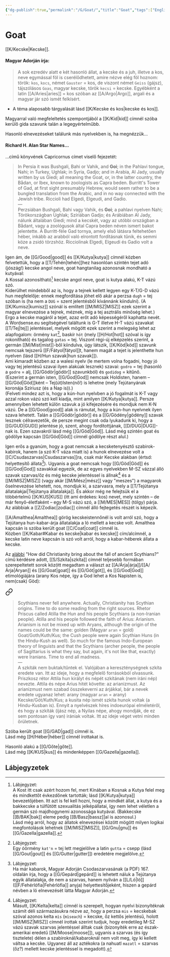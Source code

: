 ```yaml
---
{"dg-publish":true,"permalink":"/G/Goat/","title":"Goat","tags":["Englishtexttranslated","containstransclusions"],"created":"2024-12-18T11:22","updated":"2025-08-31T02:08"}
---
```



# Goat

[[K/Kecske\|Kecske]].  

#### Magyar Adorján írja:  

> A sok ezredév alatt e két hasonló állat, a kecske és a juh, illetve a kos, neve egymással föl is cserélődhetett, amire nézve elég föl hoznom: török: `kos`, `kocs`, német `Gauster` = kos, de viszont német `Geiss` (gájsz), tájszólásos `Goas`, magyar kecske, török `kecsi` = kecske. Egyébként a latin [[A/Aries\|aries]] = kos szóban az [[A/Argo\|Argo]], argali és a magyar jár szó ismét felkísért.  
- A téma alaposabb tárgyalását lásd [[K/Kecske és kos\|kecske és kos]].

Magyarral való megfeleltetés szempontjából a [[K/Kid\|kid]] címnél szóba kerülő gida szavunk talán a legegyértelműbb.  

Hasonló elnevezéseket találunk más nyelvekben is, ha megnézzük...

#### Richard H. Alan Star Names...  

...című könyvének Capricornus címet viselő fejezetét:  
> In Persia it was Bushgali, Bahi or Vahik, and **Goi**; in the Pahlavi tongue, Nahi; in Turkey, Ughlak; in Syria, Gadjo; and in Arabia, Al Jady, usually written by us Giedi; all meaning the Goat, or, in the latter country, the Bådan, or Ibex, known to zoologists as Capra beden. Burritt's Tower of Gad, at first sight presumably Hebrew, would seem rather to be a bungled translation from the Arabic, and in no way connected with the Jewish tribe. Riccioli had Elgedi, Elgeudi, and Gadio.  
> —  
> Perzsiában Bushgali, Bahi vagy Vahik, és **Goi**; a pahlavi nyelven Nahi; Törökországban Ughlak; Szíriában Gadjo; és Arábiában Al Jady, nálunk általában Giedi; mind a kecskét, vagy az utóbbi országban a Bådant, vagy a zoológusok által Capra beden néven ismert bakot jelentette. A Burritt-féle Gad tornya, amely első látásra feltehetően héber, inkább az arabból való elrontott fordításnak tűnik, és semmi köze a zsidó törzshöz. Ricciolinak Elgedi, Elgeudi és Gadio volt a neve.  

Igen ám, de [[G/Good\|good]] és [[K/Kutya\|kutya]] címnél közben felvetettük, hogy a [[T/Tehén\|tehén]]hez hasonlóan szintén tejet adó (jószág!) kecske angol neve, goat hangtanilag azonosnak mondható a kutyával:  
A Kossal azonosítható[^1] kecske angol neve, goat is kutya alakú, K-T vázú szó.  
Kiderülhet mindebből az is, hogy a tejnek kellett legyen egy K-T/G-D vázú hun megfelelője: ennek megfordítása jöhet elő akár a perzsa `dugh` = tej szóban is (ha nem a `DUG` = szent jelentésből kívánnánk kiindulni). (A [[K/Kumisz\|kumisz]] szónál is említett [[M/MISZ\|MISZ]] ezek szerint a magyar elnevezése a tejnek, méznek, míg a tej asztrális minőség lehet.)  
Ergo a kecske magáról a tejet, azaz erőt adó képességéről kaphatta nevét. A Wordsense.eu segítségével találtunk is G-T illetve H-T vázú szavakat [[T/Tej\|tej]] jelentéssel, melyek mögött ezek szerint a melegség lehet az alapfogalom: örmény `kat`[^2], baskír `höt` (mely [[H/Hot\|hot]] szóval is így rokonítható) és tagalog `gatas` = tej. Viszont régi-új elképzelés szerint, a germán [[M/Mist\|mist]]-ből kiindulva, úgy látszik, [[K/Köd\|köd]] szavunk nemcsak tejszerű [[F/Fátyol\|fátyol]]t, hanem magát a tejet is jelenthette hun nyelven (lásd [[H/Hun szavak\|hun szavak]]).  
Ami kimaradt közben az a walesi nyelv (le mertem volna fogadni, hogy jó vagy tej jelentésű szavai ilyen alakúak lesznek) szavai: `godro` = tej (hasonló a `godre` = alj, [[G/Gödör\|gödör]] szavunkból) és `godidog` = kitűnő.  
(Eszerint a germán isten, [[G/God\|God]] nemcsak Holdisten, hanem – [[G/Göd\|Göd]]ként – Tej(út)Isten(nő!) is lehetne (mely Tejútanyának koronája Szíriusz (és a Nap is)).)  
(Felveti mindez azt is, hogy a kún-hun nyelvben a jó fogalmát is K-T vagy azzal rokon vázú szó kell kiadja, mint amilyen [[K/Kutya\|kutya]]. Persze amennyiben lehetett külön szavuk a jó kifejezésére és mondjuk nem K-N vázú. De a [[G/Good\|good]] alak is rámutat, hogy a kún-hun nyelvnek ilyen szava lehetett. Talán a [[G/Gödör\|gödör]] és a [[G/Gödény\|gödény]] szavak lesznek célravezetők, de persze megint csak oda lyukadunk ki, hogy a [[G/GUD\|GUD]] jelentése jó, szent, ahogy fordítottjának, [[D/DUG\|DUG]]-nak is. Ezen szavakról lásd még [[G/Göd\|Göd]]. Lásd még szintén goat és gödölye kapcsán [[G/Göd\|Göd]] címnél gödölye részt alul.)  

Igen erős a gyanúm, hogy a goat nemcsak a kecsketenyésztő szabirok-kabirok, hanem (a szó K-T váza miatt is) a hunok elnevezése volt a [[C/Csudaszarvas\|Csudaszarvas]]ra, csak már Kecske alakban (értsd: helyettesítő állata[^3]). Ugyanis a goat nemcsak hogy [[G/Göd\|Göd]] és [[G/God\|God]] szavakkal egyezik, de az egyes nyelvekben M-SZ vázzal álló szavak szarvas/őz és még kecske jelentéssel is állnak[^4] és a [[M/MISZ\|MISZ]] (vagy akár [[M/Mész\|mész]] vagy "meszes") a magyarok őselnevezése lehetett, nos, mondjuk ki, a szarvasra, mely a [[T/Tejútanya állatalakjai\|Tejútanya állatalakja]]. És akkor még ne felejtsük el a többértelmű [[K/KUS\|KUS]] (itt ami érdekes: kos) nevet, mely szintén – de már fenyő-életfaként – egy M-S vázú szó, a [[M/MES\|MES]] (tölgy) párja.  
Az alábbiak a [[Z/Zodiac\|zodiac]] címnél álló fejtegetés részét is képezik.  

[[A/Amalthea\|Amalthea]] görög kecskeistennőnél is volt arról szó, hogy a Tejútanya hun-kabar-árja állatalakja a ló mellett a kecske volt. Amalthea kapcsán is szóba került goat [[C/Coat\|coat]] címnél is.  
Közben [[K/Kabar#Kabar és kecske\|kabar és kecske]] cím/alcímnél, a kecske latin neve kapcsán is szó volt arról, hogy a kabar-héberek állata a kecske.  

Az [alábbi](https://qr.ae/TSwo2X) "How did Christianity bring about the fall of ancient Scythians?" című kérdésre adott, [[S/Szkíta\|szkíta]] címnél teljesebb formában szerepeltetett sorok között megadtam a választ az [[A/Árja\|árja]]/[[A/Árja\|Aryan]] és [[G/Goat\|goat]] és [[G/Gót\|gót]], és [[G/God\|God]] etimológiájára (arany Kos népe, így a God lehet a Kos Napisten is, nem(csak) Göd):  

<div class="transclusion internal-embed is-loaded"><a class="markdown-embed-link" href="/A/Arian/#4hiogr" aria-label="Open link"><svg xmlns="http://www.w3.org/2000/svg" width="24" height="24" viewBox="0 0 24 24" fill="none" stroke="currentColor" stroke-width="2" stroke-linecap="round" stroke-linejoin="round" class="svg-icon lucide-link"><path d="M10 13a5 5 0 0 0 7.54.54l3-3a5 5 0 0 0-7.07-7.07l-1.72 1.71"></path><path d="M14 11a5 5 0 0 0-7.54-.54l-3 3a5 5 0 0 0 7.07 7.07l1.71-1.71"></path></svg></a><div class="markdown-embed">



> Scythians never fell anywhere. Actually, Christianity has Scythian origins. Time to do some reading from the right sources. Rhetor Priscus called Atilla the Hun and his people Scythians (a non-Iranian people). Atilla and his people followed the faith of Arius: Arianism. Arianism is not be mixed up with Aryans, although the origin of the names could be the same: golden (Magyar `aran` = gold) Goat/Goth/Kuth/Kus; the Cush people were again Scythian Huns (in the Hindu-Kush as well). So much for the famous Indo-European theory of linguists and that the Scythians (archer people, the people of Sagittarius is what they say, but again, it's not like that, exactly) were Iranians. Time to end all madness.  
> —  
> A szkíták nem buktak/tűntek el. Valójában a kereszténységnek szkíta eredete van. Itt az ideje, hogy a megfelelő forrásokból olvassunk. Priszkosz rétor Attila hun királyt és népét szkítának (nem iráni nép) nevezte. Attila és népe Arius hitét követte: az arianizmust. Az arianizmust nem szabad összekeverni az árjákkal, bár a nevek eredete ugyanaz lehet: arany (magyar `aran` = arany) Kecske/Gót/Kuth/Kus; a kusita nép ismét szkíta hunok voltak (a Hindu-Kusban is). Ennyit a nyelvészek híres indoeurópai elméletéről, és hogy a szkíták (íjász nép, a Nyilas népe, ahogy mondják, de ez sem pontosan így van) irániak voltak. Itt az ideje véget vetni minden őrületnek.


</div></div>
  

Szóba került goat [[G/GAD\|gad]] címnél is.  
Lásd még [[H/Héber\|héber]] címnél írottakat is.  

Hasonló alakú a [[G/Gőte\|gőte]].  
Lásd még [[K/KUS\|kus]] és mindenképpen [[G/Gazella\|gazella]].  

## Lábjegyzetek

[^1]: Lábjegyzet:  
A Kost itt csak azért hozom fel, mert Kínában a Kosnak a Kutya felel meg és mindkettőt évkezdőnek tartották; lásd [[K/Kutya\|kutya]] bevezetőjében. Itt azt is fel kell hozni, hogy a mindkét állat, a kutya és a bakkecske a túlfűtött szexualitás jelképállatai, így nem lehet véletlen a germán szó majdhogynemi azonossága kutyával. (Bakkecske [[B/BAK\|bak]] eleme pedig [[B/Basz\|bassz]]al is azonosul.)  
Lásd még arról, hogy az állatok elnevezései között mögött milyen logikai megfontolások lehetnek [[M/MISZ\|MISZ]], [[G/Gnu\|gnu]] és [[G/Gazella\|gazella]].  

[^2]: Lábjegyzet:  
Egy óörmény `kat'n` = tej lett megjelölve a latin `gutta` = csepp (lásd [[G/Gout\|gout]] és [[G/Gutter\|gutter]]) eredetére megjelölve.  

[^3]: Lábjegyzet:  
Ha már kabarok, Magyar Adorján Csodaszarvasának (a PDF) 167. oldalán írja, hogy a [[G/Gepárd\|gepárd]] is lehetett náluk a Tejútanya egyik állatalakja, de nem a szarvas, hanem nyilván a [[L/Ló\|ló]] ([[F/Fehérlófia\|Fehérlófia]] anyja) helyettesítőjeként, hiszen a gepárd névben a ló elnevezését látta Magyar Adorján.  

[^4]: Lábjegyzet:  
Másutt, [[K/Kelta\|kelta]] címnél is szerepelt, hogyan nyelvi bizonyítéknak számít déli származásukra nézve az, hogy a perzsa `mis` = kecskebak szóval azonos kelta `mìs` (`mìseach`) = kecske, őz kettős jelentésű, holott [[M/MISZ\|MISZ]] címnél írottak szerint tudjuk, hogy eredetileg M-SZ vázú szavak szarvas jelentéssel álltak csak (bizonyíték erre az észak-amerikai eredetű [[M/Moose\|moose]]), ugyanis a szarvas (és így tisztelete) délen a szabiroknál/kabaroknál nem volt meg, így ki kellett váltsa a kecske. Ugyanez áll az aztékokra (a nahuatl `mazatl` = szarvas (őz?) mellett kecske jelentéssel is megadott).  
